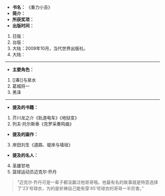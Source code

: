 
- **书名：** 《重力小丑》
- **简介：** 
- **所获奖项：** 
- **出版时间：** 
1. 日版：
2. 台版：
3. 大陆：2009年10月，当代世界出版社。
4. 大陆：

---

- **主要角色：**

1. [[春]]与泉水
2. 葛城将一
3. 黑泽

---

- **提及的书籍：** 
1. 芥川龙之介《轨道电车》《地狱变》
2. 列夫·托尔斯泰《克罗采奏鸣曲》

- **提及的画作：** 
3. 岸田刘生《道路、堤岸与墙垣》

- **提及的名人：** 
4. 圣雄甘地
5. 篮球运动员迈克尔·乔丹

> “迈克尔·乔丹可是一辈子都没赢过他哥哥哦。他最有名的故事就是特意选择了‘23’号球衣，为的是祈祷自己能有穿‘45’号球衣的哥哥一半厉害。”